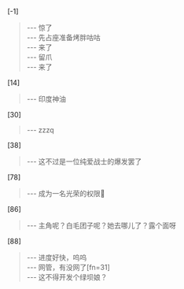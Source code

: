 
[-1] 
>--- 惊了<br>
>--- 先占座准备烤胖咕咕<br>
>--- 来了<br>
>--- 留爪<br>
>--- 来了<br>

[14] 
>--- 印度神油<br>

[30] 
>--- zzzq<br>

[38] 
>--- 这不过是一位纯爱战士的爆发罢了<br>

[78] 
>--- 成为一名光荣的权限🐶<br>

[86] 
>--- 主角呢？白毛团子呢？她去哪儿了？露个面呀<br>

[88] 
>--- 进度好快，呜呜<br>
>--- 网管，有没网了[fn=31]<br>
>--- 这不得开发个绿坝娘？<br>
